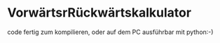 # VorwärtsrRückwärtskalkulator
code fertig zum kompilieren, oder auf dem PC ausführbar mit python:-)
